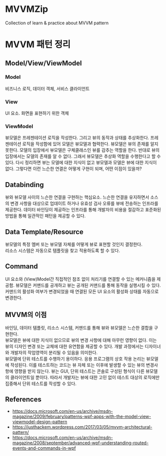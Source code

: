 # MVVMZip
Collection of learn &amp; practice about MVVM pattern

# MVVM 패턴 정리
## Model/View/ViewModel
### Model
비즈니스 로직, 데이터 객체, 서비스 클라이언트
### View
UI 요소. 화면을 표현하기 위한 객체
### ViewModel
뷰모델은 프레젠테이션 로직을 작성한다. 그리고 뷰의 동작과 상태를 추상화한다. 
프레젠테이션 로직을 작성함에 있어 모델은 뷰모델과 협력한다. 뷰모델은 뷰의 존재를 알지 못한다. 모델의 입장에서 뷰모델은 구체클래스인 뷰를 감추는 역할을 한다. 반대로 뷰의 입장에서는 모델의 존재를 알 수 없다. 그래서 뷰모델은 추상화 역할을 수행한다고 할 수 있다.
다시 정리하면 뷰는 모델에 대한 지식이 없고 뷰모델과 모델은 뷰에 대한 지식이 없다. 
그렇다면 이런 느슨한 연결은 어떻게 구현이 되며, 어떤 이점이 있을까?
## Databinding
뷰와 뷰모델 사이의 느슨한 연결을 구현하는 핵심요소. 느슨한 연결을 유지하면서 소스의 변경 사항을 대상으로 업데이트 하거나 유효성 검사 오류를 뷰에 전송하는 인프라를 제공한다. 데이터 바인딩이 제공하는 인프라를 통해 개발자의 비용을 절감하고 표준화된 방법을 통해 일관적인 패턴을 제공할 수 있다.
## Data Template/Resource
뷰모델의 특정 멤버 또는 뷰모델 자체를 어떻게 뷰로 표현할 것인지 결정한다.  
리소스 시스템은 자동으로 템플릿을 찾고 적용하도록 할 수 있다.
## Command
UI 요소와 (View)Model간 직접적인 참조 없이 처리기를 연결할 수 있는 메커니즘을 제공함. 뷰모델은 커맨드를 공개하고 뷰는 공개된 커맨드를 통해 동작을 실행시킬 수 있다.  
커맨드의 활성화 여부가 변경되었을 때 연결된 모든 UI 요소의 활성화 상태를 자동으로 변경한다.
## MVVM의 이점
바인딩, 데이터 템플릿, 리소스 시스템, 커맨드를 통해 뷰와 뷰모델은 느슨한 결합을 구현한다.  
뷰모델은 뷰에 대한 지식이 없으므로 뷰의 변경 사항에 대해 아무런 영향이 없다. 이는 뷰의 디자인 변경 또는 교체에 대한 유연함을 제공할 수 있다. 개발 과정에서는 디자이너와 개발자의 작업영역이 분리될 수 있음을 의미한다.  
뷰모델에 단위 테스트를 수행하기 용이하다. 응용 프로그램의 상호 작용 논리는 뷰모델에 작성된다. 이를 테스트하는 코드는 뷰 자체 또는 이후에 발생할 수 있는 뷰의 변경사항에 영향을 받지 않는다. 뷰는 GUI, 단위 테스트는 콘솔로 구성된 형식이 다른 뷰모델의 클라이언트일 뿐이다. 따라서 개발자는 뷰에 대한 고민 없이 테스트 대상의 로직에만 집중해서 단위 테스트를 작성할 수 있다.
## References
- https://docs.microsoft.com/en-us/archive/msdn-magazine/2009/february/patterns-wpf-apps-with-the-model-view-viewmodel-design-pattern
- https://justhackem.wordpress.com/2017/03/05/mvvm-architectural-pattern/
- https://docs.microsoft.com/en-us/archive/msdn-magazine/2008/september/advanced-wpf-understanding-routed-events-and-commands-in-wpf
